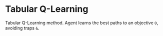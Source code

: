 # Tabular Q-Learning
Tabular Q-Learning method. Agent learns the best paths to an objective `0`, avoiding traps `&`.
